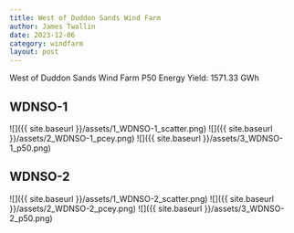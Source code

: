 ```yaml
---
title: West of Duddon Sands Wind Farm
author: James Twallin
date: 2023-12-06
category: windfarm
layout: post
---
```

West of Duddon Sands Wind Farm P50 Energy Yield: 1571.33 GWh

WDNSO-1
-------------
![]({{ site.baseurl }}/assets/1_WDNSO-1_scatter.png)
![]({{ site.baseurl }}/assets/2_WDNSO-1_pcey.png)
![]({{ site.baseurl }}/assets/3_WDNSO-1_p50.png)

WDNSO-2
-------------
![]({{ site.baseurl }}/assets/1_WDNSO-2_scatter.png)
![]({{ site.baseurl }}/assets/2_WDNSO-2_pcey.png)
![]({{ site.baseurl }}/assets/3_WDNSO-2_p50.png)

